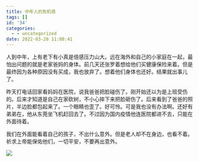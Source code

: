 ```yaml
---
title: 中年人的危机感
tags: []
id: '34'
categories:
  - - uncategorized
date: 2022-03-28 11:08:41
---
```


人到中年，上有老下有小真是倍感压力山大。远在海外和自己的小家庭在一起，最怕出问题的就是老家爸妈的身体。前几天还张罗着想给他们买健康保险来着。但是最终因为各种原因没有买成，我也放弃了。想着他们身体也还好。结果就出事儿了。

昨天打电话回家看妈妈在医院，说我爸爸把脸碰伤了。刚开始还以为是上班受伤的。后来才知道是自己在家砍树，不小心摔下来把脸砸伤了。后来看到了爸爸的照片，半边脸都包起来了。一个眼睛也歪了。好可怜。可是我也没有办法啊。还好有弟弟在，他从东莞坐飞机赶回去了。不过因为国内疫情他连医院都进不去，只能在外面待着。

我们在外面能看着自己的孩子，不出什么意外。但是老人却不在身边，也看不着。祈求上帝能保佑他们，一切平安，不要再出意外。

![](https://www.stonehoo.me/wp-content/uploads/2022/03/img_7639-scaled.jpg)